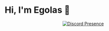 <h1>Hi, I'm Egolas 👋</h1>
<div align="center">
  
[![Discord Presence](https://lanyard-profile-readme.vercel.app/api/705355571209175071)](https://discord.com/users/705355571209175071)
  
</div>
